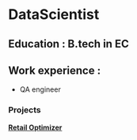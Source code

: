 # DataScientist

## Education : B.tech in EC

## Work experience :
- QA engineer

### Projects 
[**Retail Optimizer**](https://github.com/Taniya-Banerjee/RetailPriceOptimizerAnalysis)

  
